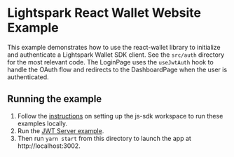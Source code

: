 # Lightspark React Wallet Website Example

This example demonstrates how to use the react-wallet library to initialize and authenticate a Lightspark Wallet SDK client. See the `src/auth` directory for the most relevant code. The LoginPage uses the `useJwtAuth` hook to handle the OAuth flow and redirects to the DashboardPage when the user is authenticated.

## Running the example

1. Follow the [instructions](https://github.com/lightsparkdev/js-sdk#running-the-sdks-and-examples) on setting up the js-sdk workspace to run these examples locally.
2. Run the [JWT Server example](https://github.com/lightsparkdev/js-sdk/tree/main/apps/examples/jwt-server).
3. Then run `yarn start` from this directory to launch the app at http://localhost:3002.
